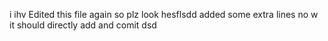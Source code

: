 i ihv Edited this file  again so plz look
hesflsdd    added some extra lines no w it should directly add and comit
dsd
